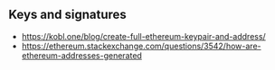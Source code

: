 ## Keys and signatures 

- https://kobl.one/blog/create-full-ethereum-keypair-and-address/
- https://ethereum.stackexchange.com/questions/3542/how-are-ethereum-addresses-generated

